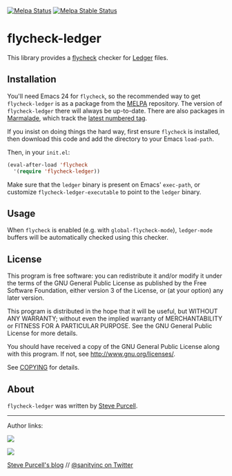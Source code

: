 [![Melpa Status](http://melpa.milkbox.net/packages/flycheck-ledger-badge.svg)](http://melpa.milkbox.net/#/flycheck-ledger)
[![Melpa Stable Status](http://melpa-stable.milkbox.net/packages/flycheck-ledger-badge.svg)](http://melpa-stable.milkbox.net/#/flycheck-ledger)

flycheck-ledger
===============

This library provides a [flycheck][] checker for [Ledger] files.

Installation
------------

You'll need Emacs 24 for `flycheck`, so the recommended way to get
`flycheck-ledger` is as a package from the [MELPA][melpa]
repository. The version of `flycheck-ledger` there will always be
up-to-date. There are also packages in [Marmalade][marmalade], which
track the [latest numbered tag][tags].

If you insist on doing things the hard way, first ensure `flycheck` is
installed, then download this code and add the directory to your Emacs
`load-path`.

Then, in your `init.el`:

```lisp
(eval-after-load 'flycheck
  '(require 'flycheck-ledger))
```

Make sure that the `ledger` binary is present on Emacs' `exec-path`, or
customize `flycheck-ledger-executable` to point to the `ledger`
binary.

Usage
-----

When `flycheck` is enabled (e.g. with `global-flycheck-mode`), `ledger-mode`
buffers will be automatically checked using this checker.

License
-------

This program is free software: you can redistribute it and/or modify it under
the terms of the GNU General Public License as published by the Free Software
Foundation, either version 3 of the License, or (at your option) any later
version.

This program is distributed in the hope that it will be useful, but WITHOUT ANY
WARRANTY; without even the implied warranty of MERCHANTABILITY or FITNESS FOR A
PARTICULAR PURPOSE.  See the GNU General Public License for more details.

You should have received a copy of the GNU General Public License along with
this program.  If not, see http://www.gnu.org/licenses/.

See
[COPYING](https://github.com/purcell/flycheck-ledger/blob/master/COPYING)
for details.

About
-----

`flycheck-ledger` was written by [Steve Purcell](https://github.com/purcell).

<hr>

Author links:

[![](http://api.coderwall.com/purcell/endorsecount.png)](http://coderwall.com/purcell)

[![](http://www.linkedin.com/img/webpromo/btn_liprofile_blue_80x15.png)](http://uk.linkedin.com/in/stevepurcell)

[Steve Purcell's blog](http://www.sanityinc.com/) // [@sanityinc on Twitter](https://twitter.com/sanityinc)

[flycheck]: https://github.com/flycheck/flycheck
[tags]: https://github.com/purcell/flycheck-ledger/tags
[ledger]: https://ledger-cli.org/
[marmalade]: http://marmalade-repo.org
[melpa]: http://melpa.milkbox.net
